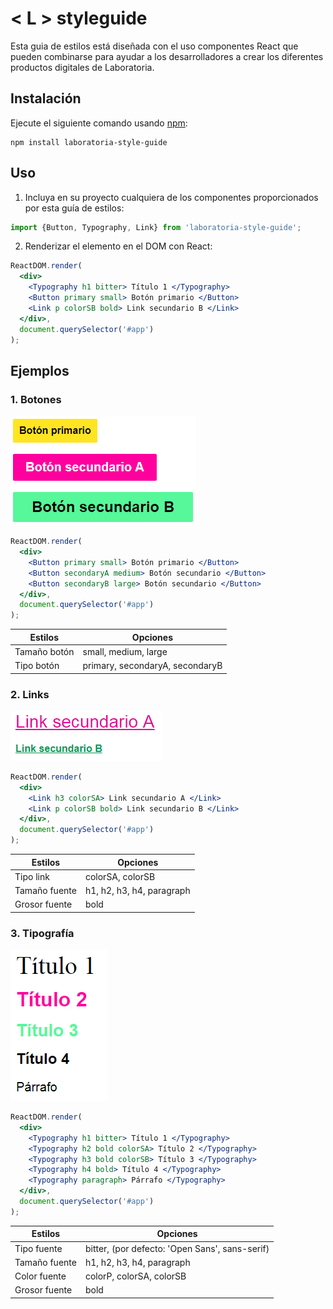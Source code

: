 # < L > styleguide

Esta guia de estilos está diseñada con el uso componentes React que pueden combinarse para ayudar a los desarrolladores a crear los diferentes productos digitales de Laboratoria.

## Instalación

Ejecute el siguiente comando usando [npm](https://www.npmjs.com/package/laboratoria-style-guide "info en npm"):

~~~
npm install laboratoria-style-guide
~~~

## Uso

1. Incluya en su proyecto cualquiera de los componentes proporcionados por esta guía de estilos:

```javascript
import {Button, Typography, Link} from 'laboratoria-style-guide';
```

2. Renderizar el elemento en el DOM con React:

``` jsx
ReactDOM.render(
  <div>
    <Typography h1 bitter> Título 1 </Typography>
    <Button primary small> Botón primario </Button>
    <Link p colorSB bold> Link secundario B </Link>
  </div>,
  document.querySelector('#app')
);
```

## Ejemplos

### 1. Botones

![Botones](assets/botones.png "Botones")

```jsx
ReactDOM.render(
  <div>
    <Button primary small> Botón primario </Button>
    <Button secondaryA medium> Botón secundario </Button>
    <Button secondaryB large> Botón secundario </Button>
  </div>,
  document.querySelector('#app')
);
```

 Estilos | Opciones
------------ | -------------
Tamaño botón | small, medium, large
Tipo botón | primary, secondaryA, secondaryB

### 2. Links

![Links](assets/links.png "Links")

```jsx
ReactDOM.render(
  <div>
    <Link h3 colorSA> Link secundario A </Link>
    <Link p colorSB bold> Link secundario B </Link>
  </div>,
  document.querySelector('#app')
);
```

 Estilos | Opciones
------------ | -------------
Tipo link | colorSA, colorSB
Tamaño fuente | h1, h2, h3, h4, paragraph
Grosor fuente | bold

### 3. Tipografía

![Typography](assets/tipografias.png "Typography")

```jsx
ReactDOM.render(
  <div>
    <Typography h1 bitter> Título 1 </Typography>
    <Typography h2 bold colorSA> Título 2 </Typography>
    <Typography h3 bold colorSB> Título 3 </Typography>
    <Typography h4 bold> Título 4 </Typography>
    <Typography paragraph> Párrafo </Typography>
  </div>,
  document.querySelector('#app')
);
```

 Estilos | Opciones
------------ | -------------
Tipo fuente | bitter, (por defecto: 'Open Sans', sans-serif)
Tamaño fuente | h1, h2, h3, h4, paragraph
Color fuente | colorP, colorSA, colorSB
Grosor fuente | bold